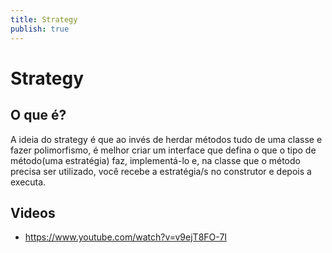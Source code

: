 ```yaml
---
title: Strategy
publish: true
---
```


# Strategy

## O que é?
A ideia do strategy é que ao invés de herdar métodos tudo de uma classe e fazer polimorfismo, é melhor criar um interface que defina o que o tipo de método(uma estratégia) faz, implementá-lo e, na classe que o método precisa ser utilizado, você recebe a estratégia/s no construtor e depois a executa.

## Videos
- https://www.youtube.com/watch?v=v9ejT8FO-7I